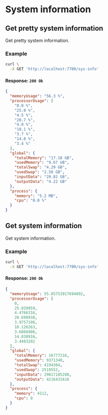 # System information

## Get pretty system information

<RouteHighlighter method="GET" route="/sys-info/pretty"/>

Get pretty system information.



### Example

```bash
curl \
  -X GET 'http://localhost:7700/sys-info'
```

#### Response: `200 Ok`

```json
{
  "memoryUsage": "56.3 %",
  "processorUsage": [
    "0.0 %",
    "25.0 %",
    "4.5 %",
    "20.7 %",
    "4.0 %",
    "18.1 %",
    "3.7 %",
    "14.8 %",
    "3.4 %"
  ],
  "global": {
    "totalMemory": "17.18 GB",
    "usedMemory": "9.67 GB",
    "totalSwap": "4.29 GB",
    "usedSwap": "2.58 GB",
    "inputData": "29.82 GB",
    "outputData": "4.22 GB"
  },
  "process": {
    "memory": "5.2 MB",
    "cpu": "0.0 %"
  }
}
```

## Get system information

<RouteHighlighter method="GET" route="/sys-info"/>

Get system information.



### Example

```bash
curl \
  -X GET 'http://localhost:7700/sys-info'
```

#### Response: `200 Ok`

```json
{
  "memoryUsage": 55.85753917694092,
  "processorUsage": [
    0,
    25.039959,
    4.4766316,
    20.698938,
    3.9757106,
    18.126263,
    3.6868486,
    14.838916,
    3.4483202
  ],
  "global": {
    "totalMemory": 16777216,
    "usedMemory": 9371340,
    "totalSwap": 4194304,
    "usedSwap": 2519552,
    "inputData": 29817185280,
    "outputData": 4216431616
  },
  "process": {
    "memory": 4112,
    "cpu": 0
  }
}
```
